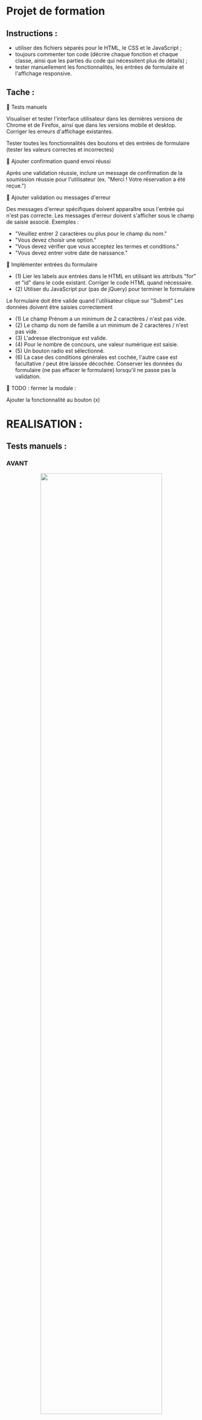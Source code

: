 # Projet de formation

## Instructions :

- utiliser des fichiers séparés pour le HTML, le CSS et le JavaScript ;
- toujours commenter ton code (décrire chaque fonction et chaque classe, ainsi que les parties du code qui nécessitent plus de détails) ;
- tester manuellement les fonctionnalités, les entrées de formulaire et l'affichage responsive.

## Tache :

🔴 Tests manuels

Visualiser et tester l'interface utilisateur dans les dernières versions de Chrome et de Firefox, ainsi que dans les versions mobile et desktop. Corriger les erreurs d'affichage existantes.

Tester toutes les fonctionnalités des boutons et des entrées de formulaire (tester les valeurs correctes et incorrectes)

🔴 Ajouter confirmation quand envoi réussi

Après une validation réussie, inclure un message de confirmation de la soumission réussie pour l'utilisateur (ex. "Merci ! Votre réservation a été reçue.")

🔴 Ajouter validation ou messages d'erreur

Des messages d'erreur spécifiques doivent apparaître sous l'entrée qui n'est pas correcte. Les messages d'erreur doivent s'afficher sous le champ de saisie associé. Exemples :

- "Veuillez entrer 2 caractères ou plus pour le champ du nom."
- "Vous devez choisir une option."
- "Vous devez vérifier que vous acceptez les termes et conditions."
- "Vous devez entrer votre date de naissance."

🔴 Implémenter entrées du formulaire

- (1) Lier les labels aux entrées dans le HTML en utilisant les attributs "for" et "id" dans le code existant. Corriger le code HTML quand nécessaire.
- (2) Utiliser du JavaScript pur (pas de jQuery) pour terminer le formulaire

Le formulaire doit être valide quand l'utilisateur clique sur "Submit"
Les données doivent être saisies correctement

- (1) Le champ Prénom a un minimum de 2 caractères / n'est pas vide.
- (2) Le champ du nom de famille a un minimum de 2 caractères / n'est pas vide.
- (3) L'adresse électronique est valide.
- (4) Pour le nombre de concours, une valeur numérique est saisie.
- (5) Un bouton radio est sélectionné.
- (6) La case des conditions générales est cochée, l'autre case est facultative / peut être laissée décochée.
  Conserver les données du formulaire (ne pas effacer le formulaire) lorsqu'il ne passe pas la validation.

🔴 TODO : fermer la modale :

Ajouter la fonctionnalité au bouton (x)

# REALISATION :

## Tests manuels :

### AVANT

<p align="center">
<img 
class="IMGlink"
src="./imagesReadme/001.jpg"
width= 80%
        />
</p>

### APRES

<p align="center">
<img 
class="IMGlink"
src="./imagesReadme/001b.jpg"
width= 80%
        />
</p>

### AVANT

<p align="center">
<img 
class="IMGlink"
src="./imagesReadme/005a.jpg"
width= 80%
        />
</p>
<p align="center">
<img 
class="IMGlink"
src="./imagesReadme/005b.jpg"
width= 80%
        />
</p>

### APRES

<p align="center">
<img 
class="IMGlink"
src="./imagesReadme/006a.jpg"
width= 80%
        />
</p>
<p align="center">
<img 
class="IMGlink"
src="./imagesReadme/006b.jpg"
width= 80%
        />
</p>

- Une faute d'ortographe et une div en trop dans le code

## Ajouter confirmation quand envoi réussi :

<p align="center">
<img 
class="IMGlink"
src="./imagesReadme/008.jpg"
width= 80%
        />
</p>

## Ajouter validation ou messages d'erreur :

<p align="center">
<img 
class="IMGlink"
src="./imagesReadme/007.jpg"
width= 80%
        />
</p>

## Implémenter entrées du formulaire :

## TODO : fermer la modale :

✅ Ajouter la fonctionnalité au bouton (x)

<p align="center">
<img 
class="IMGlink"
src="./imagesReadme/001.gif"
width= 80%
        />
</p>
